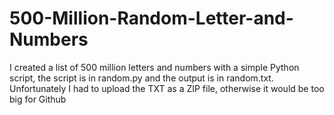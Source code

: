 # 500-Million-Random-Letter-and-Numbers

I created a list of 500 million letters and numbers with a simple Python script, the script is in random.py and the output is in random.txt. Unfortunately I had to upload the TXT as a ZIP file, otherwise it would be too big for Github
